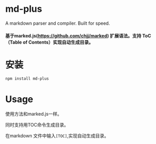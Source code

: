 # md-plus
A markdown parser and compiler. Built for speed.
#### 基于marked.js(https://github.com/chjj/marked) 扩展语法。支持 ToC（Table of Contents）实现自动生成目录。
# 安装
```
npm install md-plus
```
# Usage
使用方法和marked.js一样。

同时支持用TOC命令生成目录。

在markdown 文件中输入```[TOC]```,实现自动生成目录。


